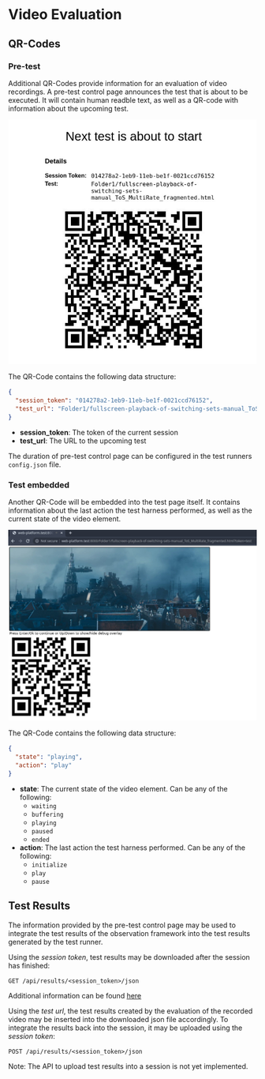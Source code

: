 # Video Evaluation

## QR-Codes

### Pre-test

Additional QR-Codes provide information for an evaluation of video recordings. 
A pre-test control page announces the test that is about to be executed. It 
will contain human readble text, as well as a QR-code with information about 
the upcoming test.

![control page](./pre-test.jpg)

The QR-Code contains the following data structure:

```json
{
  "session_token": "014278a2-1eb9-11eb-be1f-0021ccd76152",
  "test_url": "Folder1/fullscreen-playback-of-switching-sets-manual_ToS_MultiRate_fragmented.html"
}
```

- **session_token**: The token of the current session  
- **test_url**: The URL to the upcoming test

The duration of pre-test control page can be configured in the test runners 
`config.json` file.

### Test embedded

Another QR-Code will be embedded into the test page itself. It contains 
information about the last action the test harness performed, as well as the 
current state of the video element.

![test page](./test.jpg)

The QR-Code contains the following data structure:

```json
{
  "state": "playing",
  "action": "play"
}
```

- **state**: The current state of the video element. Can be any of the following:
  - `waiting`
  - `buffering`
  - `playing`
  - `paused`
  - `ended`
- **action**: The last action the test harness performed. Can be any of the following:
  - `initialize`
  - `play`
  - `pause`

## Test Results

The information provided by the pre-test control page may be used to integrate 
the test results of the observation framework into the test results generated 
by the test runner.

Using the _session token_, test results may be downloaded after the session has finished:

```
GET /api/results/<session_token>/json
```

Additional information can be found [here](https://github.com/cta-wave/dpctf-test-runner/blob/master/tools/wave/docs/rest-api/results-api/download.md#3-download-all-apis)

Using the _test url_, the test results created by the evaluation of the 
recorded video may be inserted into the downloaded json file accordingly. To 
integrate the results back into the session, it may be uploaded using the 
_session token_:

```
POST /api/results/<session_token>/json
```

Note: The API to upload test results into a session is not yet implemented.
